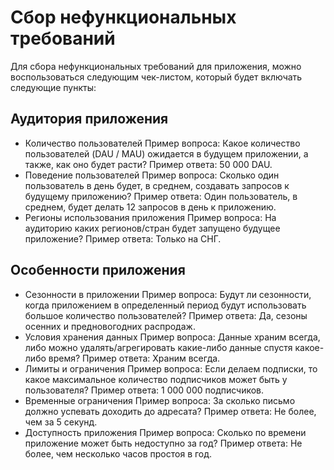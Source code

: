 # Сбор нефункциональных требований

Для сбора нефункциональных требований для приложения, можно воспользоваться  следующим чек-листом, который будет включать следующие пункты:


## Аудитория приложения 

- Количество пользователей
    Пример вопроса: Какое количество пользователей (DAU / MAU) ожидается в будущем приложении, а также, как оно будет расти?
    Пример ответа: 50 000 DAU.
- Поведение пользователей
    Пример вопроса: Сколько один пользователь в день будет, в среднем, создавать запросов к будущему приложению?
    Пример ответа: Один пользователь, в среднем, будет делать 12 запросов в день к приложению.
- Регионы использования приложения
    Пример вопроса: На аудиторию каких регионов/стран будет запущено будущее приложение?
    Пример ответа: Только на СНГ.


## Особенности приложения

- Сезонности в приложении
    Пример вопроса: Будут ли сезонности, когда приложением в определенный период будут использовать большое количество пользователей?
    Пример ответа: Да, сезоны осенних и предновогодних распродаж.
- Условия хранения данных
    Пример вопроса: Данные храним всегда, либо можно удалять/агрегировать какие-либо данные спустя какое-либо время?
    Пример ответа: Храним всегда.
- Лимиты и ограничения
    Пример вопроса: Если делаем подписки, то какое максимальное количество подписчиков может быть у пользователя?
    Пример ответа: 1 000 000 подписчиков.
- Временные ограничения
    Пример вопроса: За сколько письмо должно успевать доходить до адресата?
    Пример ответа: Не более, чем за 5 секунд.
- Доступность приложения
    Пример вопроса: Сколько по времени приложение может быть недоступно за год?
    Пример ответа: Не более, чем несколько часов простоя в год.
